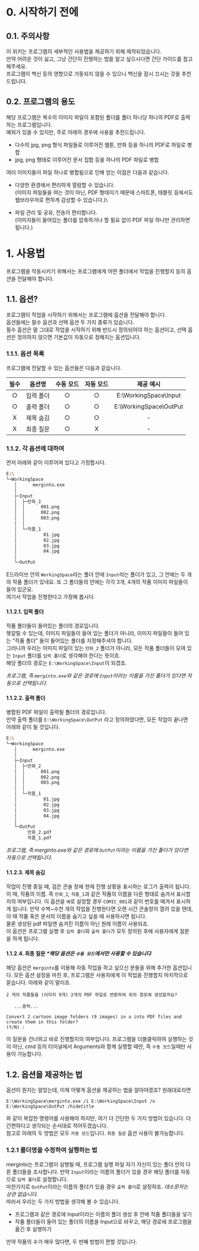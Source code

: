 # 0. 시작하기 전에

## 0.1. 주의사항
이 위키는 프로그램의 세부적인 사용법을 제공하기 위해 제작되었습니다.    
만약 어려운 것이 싫고, 그냥 간단히 진행하는 법을 알고 싶으시다면 간단 가이드를 참고해주세요.   
프로그램이 백신 등의 영향으로 가동되지 않을 수 있으니 백신을 잠시 끄시는 것을 추천드립니다.

## 0.2. 프로그램의 용도
해당 프로그램은 복수의 이미지 파일이 포함된 폴더를 폴더 하나당 하나의 PDF로 출력하는 프로그램입니다.   
예외가 있을 수 있지만, 주로 아래의 경우에 사용을 추천드립니다.   
- 다수의 jpg, png 형식 파일들로 이루어진 웹툰, 만화 등을 하나의 PDF로 파일로 병합   
- jpg, png 형태로 이루어진 문서 집합 등을 하나의 PDF 파일로 병합   

여러 이미지들이 파일 하나로 병합됨으로 인해 얻는 이점은 다음과 같습니다.
- 다양한 환경에서 편리하게 열람할 수 있습니다.\
(이미지 파일들을 여는 것이 아닌, PDF 형태이기 때문에 스마트폰, 태블릿 등에서도 웹브라우저로 편하게 감상할 수 있습니다.)\

- 파일 관리 및 공유, 전송이 편리합니다.\
(이미지들이 들어있는 폴더를 압축하거나 할 필요 없이 PDF 파일 하나만 관리하면 됩니다.)
     

# 1. 사용법
프로그램을 작동시키기 위해서는 프로그램에게 어떤 폴더에서 작업을 진행할지 등의 옵션을 전달해야 합니다.

## 1.1. 옵션?



프로그램이 작업을 시작하기 위해서는 프로그램에 옵션을 전달해야 합니다.   
옵션들에는 필수 옵션과 선택 옵션 두 가지 종류가 있습니다.    
필수 옵션은 말 그대로 작업을 시작하기 위해 반드시 정의되어야 하는 옵션이고, 선택 옵션은 정의하지 않으면 기본값이 자동으로 정해지는 옵션입니다. 

### 1.1.1. 옵션 목록

프로그램에 전달할 수 있는 옵션들은 다음과 같습니다.

|필수|옵션명|수동 모드|자동 모드|제공 예시|
|:----:|:------:|:-----:|:-----:|:-----------:|
|○|입력 폴더|○|○|E:\WorkingSpace\Input|
|○|출력 폴더|○|○|E:\WorkingSpace\OutPut|
|X|제목 숨김|○|○|-|
|X|최종 질문|○|X|-|

### 1.1.2. 각 옵션에 대하여

먼저 아래와 같이 이루어져 있다고 가정합시다.
```bash
E:\
└─WorkingSpace
   │      merginto.exe
   │
   ├─Input
   │  ├─만화_2
   │  │      001.png
   │  │      002.png
   │  │      003.png
   │  │
   │  └─작품_1
   │          01.jpg
   │          02.jpg
   │          03.jpg
   │          04.jpg
   │
   └─OutPut
```
E드라이브 안의 `WorkingSpace`라는 폴더 안에 `Input`라는 폴더가 있고, 그 안에는 두 개의 작품 폴더가 있네요. 또 그 폴더들의 안에는 각각 3개, 4개의 작품 이미지 파일들이 들어 있군요.   
여기서 작업을 진행한다고 가정해 봅시다.   



#### 1.1.2.1. 입력 폴더

작품 폴더들이 들어있는 폴더의 경로입니다.   
헷갈릴 수 있는데, 이미지 파일들이 들어 있는 폴더가 아니라, 
이미지 파일들이 들어 있는 "작품 폴더" 들이 들어있는 폴더를 지정해주셔야 합니다.   
그러니까 우리는 이미지 파일이 있는 `만화_2` 폴더가 아니라, 모든 작품 폴더들이 모여 있는 `Input` 폴더를 `입력 폴더`로 생각해야 한다는 뜻이죠.   
해당 폴더의 경로는 `E:\WorkingSpace\Input`이 되겠죠.

*프로그램, 즉 `merginto.exe`와 같은 경로에 `Input`이라는 이름을 가진 폴더가 있다면 자동으로 선택됩니다.*



#### 1.1.2.2. 출력 폴더

병합된 PDF 파일이 출력될 폴더의 경로입니다.    
만약 출력 폴더를 `E:\WorkingSpace\OutPut` 라고 정의하였다면, 모든 작업이 끝나면 아래와 같이 될 것입니다.
```bash
E:\
└─WorkingSpace
   │      merginto.exe
   │
   ├─Input
   │  ├─만화_2
   │  │      001.png
   │  │      002.png
   │  │      003.png
   │  │
   │  └─작품_1
   │          01.jpg
   │          02.jpg
   │          03.jpg
   │          04.jpg
   │
   └─OutPut
        만화_2.pdf
        작품_1.pdf
```

*프로그램, 즉 merginto.exe와 같은 경로에 `OutPut`이라는 이름을 가진 폴더가 있다면 자동으로 선택됩니다.*



#### 1.1.2.3. 제목 숨김

작업이 진행 중일 때, 검은 콘솔 창에 현재 진행 상황을 표시하는 로그가 출력이 됩니다.   
이 때, 작품의 이름. 즉 `만화_2`, `작품_1`과 같은 작품의 이름을 다른 형태로 숨겨서 표시할지의 여부입니다.
이 옵션을 `예`로 설정할 경우 `COMIC_001`과 같이 번호를 매겨서 표시하게 됩니다. 만약 수백~수천 개의 작업을 진행한다면 오랜 시간 콘솔창이 열려 있을 텐데, 이 때 작품 혹은 문서의 이름을 숨기고 싶을 때 사용하시면 됩니다.   
물론 생성된 pdf 파일엔 숨겨진 이름이 아닌 원래 이름이 사용되죠.   
이 옵션은 프로그램 실행 후 `입력 폴더`와 `출력 폴더`가 모두 정의된 후에 사용자에게 질문을 하게 됩니다.

#### 1.1.2.4. 최종 질문 *\*해당 옵션은 `수동 모드`에서만 사용할 수 있습니다*

해당 옵션은 `merginto`를 이용해 자동 작업을 하고 싶으신 분들을 위해 추가한 옵션입니다. 모든 옵션 설정을 마친 후, 프로그램은 사용자에게 이 작업을 진행할지 마지막으로 묻습니다. 아래와 같이 말이죠.

```
2 개의 작품들을 (이미지 9개) 2개의 PDF 파일로 변환하여 위의 경로에 생성할까요?

   ...중략...

Convert 2 cartoon image folders (9 images) in a into PDF files and create them in this folder?
(Y/N) :
```
이 질문을 건너뛰고 바로 진행할지의 여부입니다. 프로그램을 더블클릭하여 실행하는 것이 아닌, cmd 등의 터미널에서 Arguments와 함께 실행할 때만, 즉 `수동 모드`일때만 사용이 가능합니다.


## 1.2. 옵션을 제공하는 법

옵션이 뭔지는 알았는데, 이제 어떻게 옵션을 제공하는 법을 알아야겠죠? 원래대로라면 
```
E:\WorkingSpace\merginto.exe /i E:\WorkingSpace\Input /o E:\WorkingSpace\OutPut /hidetitle
```
와 같이 복잡한 명령어를 사용해야 하지만, 여기 더 간단한 두 가지 방법이 있습니다. 더 간편하다고 생각되는 순서대로 적어두겠습니다.   
 참고로 아래의 두 방법은 모두 `자동 모드`입니다. `최종 질문` 옵션 사용이 불가능합니다.

### 1.2.1 폴더명을 수정하여 실행하는 법

merginto는 프로그램이 실행될 때, 프로그램 실행 파일 자기 자신이 있는 폴더 안의 다른 폴더들을 조사합니다.
만약 `Input`이라는 이름의 폴더가 있을 경우 해당 폴더를 자동으로 `입력 폴더`로 설정합니다.   
마찬가지로 `OutPut`이라는 이름의 폴더가 있을 경우 `출력 폴더`로 설정하죠. *대소문자는 상관 없습니다.*   
따라서 우리는 두 가지 방법을 생각해 볼 수 있습니다.
- 프로그램과 같은 경로에 Input이라는 이름의 폴더 생성 후 안에 작품 폴더들을 넣기
- 작품 폴더들이 들어 있는 폴더의 이름을 Input으로 바꾸고, 해당 경로에 프로그램을 옮긴 후 실행하기   

 만약 작품의 수가 매우 많다면, 두 번째 방법이 편할 것입니다.